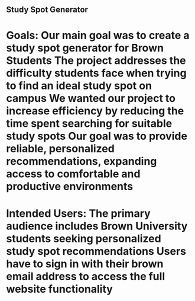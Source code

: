 
## Study Spot Generator

# Goals: Our main goal was to create a study spot generator for Brown Students The project addresses the difficulty students face when trying to find an ideal study spot on campus We wanted our project to increase efficiency by reducing the time spent searching for suitable study spots Our goal was to provide reliable, personalized recommendations, expanding access to comfortable and productive environments

# Intended Users: The primary audience includes Brown University students seeking personalized study spot recommendations Users have to sign in with their brown email address to access the full website functionality